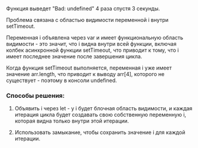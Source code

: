 Функция выведет "Bad: undefined" 4 раза спустя 3 секунды. 

Проблема связана с областью видимости переменной i внутри setTimeout. 

Переменная i объявлена через var и имеет функциональную область видимости - это значит, что i видна внутри всей функции, включая колбек асинхронной функции setTimeout, что приводит к тому, что i имеет последнее значение после завершения цикла.

Когда функция setTimeout выполняется, переменная i уже имеет значение arr.length, что приводит к выводу arr[4], которого не существует - поэтому в консоли undefined.

### Способы решения:
1. Объявить i через let - у i будет блочная область видимости, и каждая итерация цикла будет создавать свою собственную переменную i, которая видна только внутри этой итерации.

2. Использовать замыкание, чтобы сохранить значение i для каждой итерации.